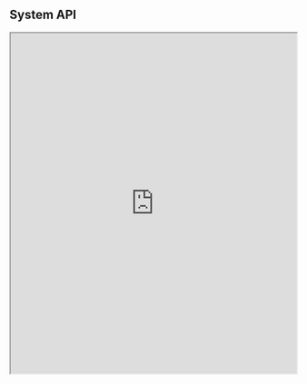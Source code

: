 ## <a name="system-api">System API</a>

<iframe src="http://demo.virtual.wf/web/docs/jsdoc/index.html" style="height:600px;width:100%;" scrolling="auto" ALLOWTRANSPARENCY="false">System API Reference</iframe>
